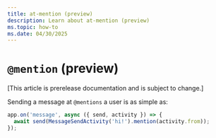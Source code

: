 ```yaml
---
title: at-mention (preview)
description: Learn about at-mention (preview)
ms.topic: how-to
ms.date: 04/30/2025
---
```


# `@mention` (preview)

[This article is prerelease documentation and is subject to change.]

Sending a message at `@mentions` a user is as simple as:

```typescript
app.on('message', async ({ send, activity }) => {
  await send(MessageSendActivity('hi!').mention(activity.from));
});
```